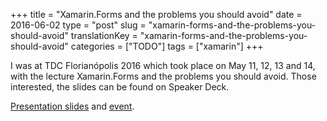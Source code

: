 +++
title = "Xamarin.Forms and the problems you should avoid"
date = 2016-06-02
type = "post"
slug = "xamarin-forms-and-the-problems-you-should-avoid"
translationKey = "xamarin-forms-and-the-problems-you-should-avoid"
categories = ["TODO"]
tags = ["xamarin"]
+++

I was at TDC Florianópolis 2016 which took place on May 11, 12, 13 and 14, with the lecture Xamarin.Forms and the problems you should avoid. Those interested, the slides can be found on Speaker Deck.

[Presentation slides][slides] and [event][trilha].

[slides]: https://speakerdeck.com/ionixjunior/xamarin-forms-e-os-problemas-que-voce-deve-evitar
[trilha]: http://www.thedevelopersconference.com.br/tdc/2016/florianopolis/trilha-xamarin
